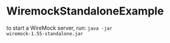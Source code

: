 # WiremockStandaloneExample

to start a WireMock server, run: <code>java -jar wiremock-1.55-standalone.jar</code>
